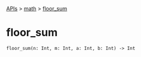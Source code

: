 [APIs](../index.md) > [math](./index.md) > [floor_sum]()

# floor_sum

```
floor_sum(n: Int, m: Int, a: Int, b: Int) -> Int
```
